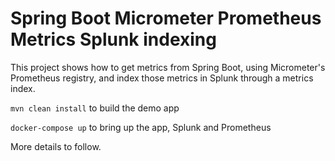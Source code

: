 # Spring Boot Micrometer Prometheus Metrics Splunk indexing

This project shows how to get metrics from Spring Boot, using Micrometer's Prometheus registry,
and index those metrics in Splunk through a metrics index.


`mvn clean install` to build the demo app

`docker-compose up` to bring up the app, Splunk and Prometheus

More details to follow.